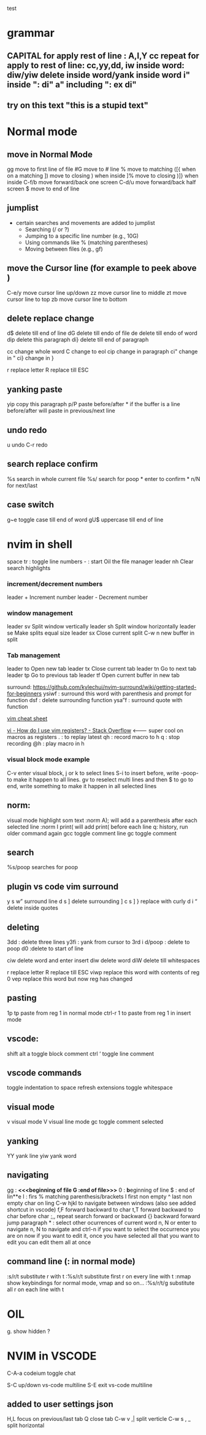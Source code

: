 test
# grammar
CAPITAL for apply rest of line : A,I,Y
cc repeat for apply to rest of line: cc,yy,dd,
iw inside word: diw/yiw delete inside word/yank inside word
i" inside ": di"
a" including ": ex di"
---
try on this text "this is a stupid text"
---
# Normal mode

## move in Normal Mode
gg move to first line of file
#G move to # line
%  move to matching ([{ when on a matching 
]) move to closing ) when inside 
]% move to closing )]} when inside 
C-f/b move forward/back one screen
C-d/u move forward/back half screen
$ move to end of line

## jumplist
* certain searches and movements are added to jumplist
    * Searching (/ or ?)
    * Jumping to a specific line number (e.g., 10G)
    * Using commands like % (matching parentheses)
    * Moving between files (e.g., gf)

## move the Cursor line (for example to peek above )
C-e/y move cursor line up/down
zz move cursor line to middle
zt move cursor line to top
zb move cursor line to bottom

## delete replace change
d$ delete till end of line
dG delete till endo of file
de delete till endo of word
dip delete this paragraph
di} delete till end of paragraph


cc change whole word
C  change to eol
cip change in paragraph
ci" change in "
ci} change in }

r replace letter
R  replace till ESC

## yanking paste 
yip copy this paragraph
p/P paste before/after
    * if the buffer is a line before/after will paste in previous/next line


## undo redo
u undo
C-r redo

## search replace confirm
%s search in whole current file
%s/ search for poop
    * enter to confirm
    * n/N for next/last

## case switch
g~e toggle case till end of word 
gU$ uppercase till end of line



# nvim in shell
space tr : toggle line numbers
\- : start Oil the file manager
leader nh Clear search highlights

### increment/decrement numbers
leader + Increment number
leader - Decrement number

### window management
leader sv Split window vertically
leader sh Split window horizontally
leader se Make splits equal size
leader sx Close current split
C-w n new buffer in split

### Tab management

leader to Open new tab
leader tx Close current tab
leader tn Go to next tab
leader tp Go to previous tab
leader tf Open current buffer in new tab

surround: https://github.com/kylechui/nvim-surround/wiki/getting-started-for-beginners
ysiwf : surround this word with parenthesis and prompt for function
dsf : delete surrounding function
  ysa”f : surround quote with function




[vim cheat sheet](/vim-cheat.png)

[vi - How do I use vim registers? - Stack Overflow](https://stackoverflow.com/questions/1497958/how-do-i-use-vim-registers) <--- super cool on macros as registers
. : to replay latest
qh : record macro to h
q : stop recording
@h : play macro in h

### visual block mode example
C-v enter visual block, j or k to select lines
S-i to insert before, write -poop-
<esc> to make it happen to all lines.
gv to reselect multi lines and then 
$ to go to end, write something
<esc> to make it happen in all selected lines

## norm:
visual mode highlight som text
:norm A); will add a a parenthesis after each selected line
:norm I print( will add print( before each line
q: history, run older command again
gcc toggle comment line
gc toggle comment

## search
%s/poop searches for poop

## plugin vs code vim surround

y s w” surround line
d s ] delete surrounding ]
c s ] } replace with curly
d i “ delete inside quotes
## deleting
3dd : delete three lines
y3fi : yank from cursor to 3rd i
d/poop : delete to poop
d0 :delete to start of line

ciw delete word and enter insert
diw delete word
diW delete till whitespaces

r replace letter
R replace till ESC
viwp replace this word with contents of reg 0
vep replace this word but now reg has changed

## pasting
1p tp paste from reg 1 in normal mode
ctrl-r 1 to paste from reg 1 in insert mode

## **vscode:**
shift alt a toggle block comment
ctrl ‘ toggle line comment

## vscode commands
toggle indentation to space
refresh extensions
toggle whitespace

## visual mode
v visual mode
V visual line mode
gc toggle comment selected

## yanking
YY yank line
yiw yank word

## navigating

gg : **<<<**beginning of file
G :end of file**>>>**
0 : **b**eginning of line
$ : end of lin**e
I : firs 
% matching parenthesis/brackets
I first non empty
^ last non empty char on ling
C-w hjkl to navigate between windows (also see added shortcut in vscode)
f,F forward backward to char
t,T forward backward to char before char
;,, repeat search forward or backward
{}  backward forward jump paragraph
\* : select other ocurrences of current word
    n, N or enter to navigate
n, N to navigate and ctrl-n if you want to select the occurrence you are on now if you want to edit it, once you have selected all that you want to edit you can edit them all at once

## command line (: in normal mode)

:s/r/t substitute r with t
:%s/r/t substitute first r on every line with t
:nmap show keybindings for normal mode, vmap and so on...
:%s/r/t/g substitute all r on each line with t


# OIL

g. show hidden
?

# NVIM in VSCODE
C-A-a codeium toggle chat 


S-C up/down vs-code multiline 
S-E exit vs-code multiline

## added to user settings json
H,L focus on previous/last tab
Q close tab
C-w v ,| split verticle
C-w s , _ split horizontal


